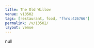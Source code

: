 ```yaml
---
title: The Old Willow
venue: v13502
tags: [restaurant, food, "fhrs:426766"]
permalink: /v/13502/
layout: venue
---
```

null